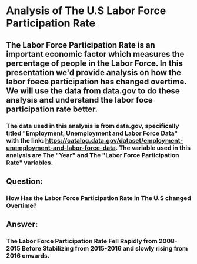 # Analysis of The U.S Labor Force Participation Rate
## The Labor Force Participation Rate is an important economic factor which measures the percentage of people in the Labor Force. In this presentation we'd provide analysis on how the labor foece participation has changed overtime. We will use the data from data.gov to do these analysis and understand the labor foce participation rate better.
### The data used in this analysis is from data.gov, specifically titled "Employment, Unemployment and Labor Force Data" with the link: https://catalog.data.gov/dataset/employment-unemployment-and-labor-force-data. The variable used in this analysis are The "Year" and The "Labor Force Participation Rate" variables.

## Question:
### How Has the Labor Force Participation Rate in The U.S changed Overtime?

## Answer:
### The Labor Force Participation Rate Fell Rapidly from 2008-2015 Before Stabilizing from 2015-2016 and slowly rising from 2016 onwards.
